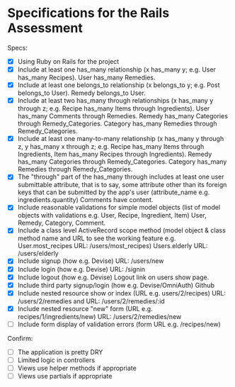 # Specifications for the Rails Assessment

Specs:
- [x] Using Ruby on Rails for the project
- [x] Include at least one has_many relationship (x has_many y; e.g. User has_many Recipes). User has_many Remedies.
- [x] Include at least one belongs_to relationship (x belongs_to y; e.g. Post belongs_to User). Remedy belongs_to User.
- [x] Include at least two has_many through relationships (x has_many y through z; e.g. Recipe has_many Items through Ingredients). User has_many Comments through Remedies. Remedy has_many Categories through Remedy_Categories. Category has_many Remedies through Remedy_Categories.
- [x] Include at least one many-to-many relationship (x has_many y through z, y has_many x through z; e.g. Recipe has_many Items through Ingredients, Item has_many Recipes through Ingredients). Remedy has_many Categories through Remedy_Categories. Category has_many Remedies through Remedy_Categories.
- [x] The "through" part of the has_many through includes at least one user submittable attribute, that is to say, some attribute other than its foreign keys that can be submitted by the app's user (attribute_name e.g. ingredients.quantity) Comments have content.
- [x] Include reasonable validations for simple model objects (list of model objects with validations e.g. User, Recipe, Ingredient, Item) User, Remedy, Category, Comment.
- [x] Include a class level ActiveRecord scope method (model object & class method name and URL to see the working feature e.g. User.most_recipes URL: /users/most_recipes) Users.elderly 
URL: /users/elderly
- [x] Include signup (how e.g. Devise) URL: /users/new
- [x] Include login (how e.g. Devise) URL: /signin
- [x] Include logout (how e.g. Devise) Logout link on users show page.
- [x] Include third party signup/login (how e.g. Devise/OmniAuth) Github
- [x] Include nested resource show or index (URL e.g. users/2/recipes) URL: /users/2/remedies and URL: /users/2/remedies/:id
- [x] Include nested resource "new" form (URL e.g. recipes/1/ingredients/new) URL: /users/2/remedies/new
- [ ] Include form display of validation errors (form URL e.g. /recipes/new)

Confirm:
- [ ] The application is pretty DRY
- [ ] Limited logic in controllers
- [ ] Views use helper methods if appropriate
- [ ] Views use partials if appropriate